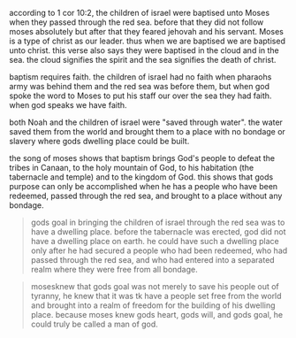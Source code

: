 according to 1 cor 10:2, the children of israel were baptised unto Moses when they passed through the red sea. before that they did not follow moses absolutely but after that they feared jehovah and his servant. Moses is a type of christ as our leader. thus when we are baptised we are baptised unto christ. this verse also says they were baptised in the cloud and in the sea. the cloud signifies the spirit and the sea signifies the death of christ.

baptism requires faith. the children of israel had no faith when pharaohs army was behind them and the red sea was before them, but when god spoke the word to Moses to put his staff our over the sea they had faith. when god speaks we have faith.

both Noah and the children of israel were "saved through water". the water saved them from the world and brought them to a place with no bondage or slavery where gods dwelling place could be built.

the song of moses shows that baptism brings God's people to defeat the tribes in Canaan, to the holy mountain of God, to his habitation (the tabernacle and temple) and to the kingdom of God. this shows that gods purpose can only be accomplished when he has a people who have been redeemed, passed through the red sea, and brought to a place without any bondage.

> gods goal in bringing the children of israel through the red sea was to have a dwelling place. before the tabernacle was erected, god did not have a dwelling place on earth. he could have such a dwelling place only after he had secured a people who had been redeemed, who had passed through the red sea, and who had entered into a separated realm where they were free from all bondage.

> mosesknew that gods goal was not merely to save his people out of tyranny, he knew that it was tk have a people set free from the world and brought into a realm of freedom for the building of his dwelling place. because moses knew gods heart, gods will, and gods goal, he could truly be called a man of god. 
